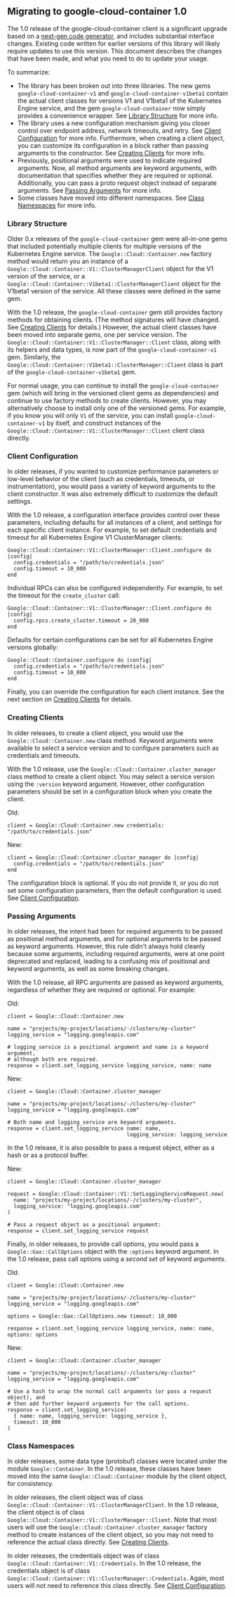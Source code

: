 ## Migrating to google-cloud-container 1.0

The 1.0 release of the google-cloud-container client is a significant upgrade
based on a [next-gen code generator](https://github.com/googleapis/gapic-generator-ruby),
and includes substantial interface changes. Existing code written for earlier
versions of this library will likely require updates to use this version.
This document describes the changes that have been made, and what you need to
do to update your usage.

To summarize:

 *  The library has been broken out into three libraries. The new gems
    `google-cloud-container-v1` and `google-cloud-container-v1beta1` contain the
    actual client classes for versions V1 and V1beta1 of the Kubernetes Engine
    service, and the gem `google-cloud-container` now simply provides a
    convenience wrapper. See [Library Structure](#library-structure) for more
    info.
 *  The library uses a new configuration mechanism giving you closer control
    over endpoint address, network timeouts, and retry. See
    [Client Configuration](#client-configuration) for more info. Furthermore,
    when creating a client object, you can customize its configuration in a
    block rather than passing arguments to the constructor. See
    [Creating Clients](#creating-clients) for more info.
 *  Previously, positional arguments were used to indicate required arguments.
    Now, all method arguments are keyword arguments, with documentation that
    specifies whether they are required or optional. Additionally, you can pass
    a proto request object instead of separate arguments. See
    [Passing Arguments](#passing-arguments) for more info.
 *  Some classes have moved into different namespaces. See
    [Class Namespaces](#class-namespaces) for more info.

### Library Structure

Older 0.x releases of the `google-cloud-container` gem were all-in-one gems that
included potentially multiple clients for multiple versions of the Kubernetes
Engine service. The `Google::Cloud::Container.new` factory method would
return you an instance of a `Google::Cloud::Container::V1::ClusterManagerClient`
object for the V1 version of the service, or a
`Google::Cloud::Container::V1beta1::ClusterManagerClient` object for the
V1beta1 version of the service. All these classes were defined in the same gem.

With the 1.0 release, the `google-cloud-container` gem still provides factory
methods for obtaining clients. (The method signatures will have changed. See
[Creating Clients](#creating-clients) for details.) However, the actual client
classes have been moved into separate gems, one per service version. The
`Google::Cloud::Container::V1::ClusterManager::Client` class, along with its
helpers and data types, is now part of the `google-cloud-container-v1` gem.
Similarly, the `Google::Cloud::Container::V1beta1::ClusterManager::Client`
class is part of the `google-cloud-container-v1beta1` gem. 

For normal usage, you can continue to install the `google-cloud-container` gem
(which will bring in the versioned client gems as dependencies) and continue to
use factory methods to create clients. However, you may alternatively choose to
install only one of the versioned gems. For example, if you know you will only
`V1` of the service, you can install `google-cloud-container-v1` by itself, and
construct instances of the
`Google::Cloud::Container::V1::ClusterManager::Client` client class directly.

### Client Configuration

In older releases, if you wanted to customize performance parameters or
low-level behavior of the client (such as credentials, timeouts, or
instrumentation), you would pass a variety of keyword arguments to the client
constructor. It was also extremely difficult to customize the default settings.

With the 1.0 release, a configuration interface provides control over these
parameters, including defaults for all instances of a client, and settings for
each specific client instance. For example, to set default credentials and
timeout for all Kubernetes Engine V1 ClusterManager clients:

```
Google::Cloud::Container::V1::ClusterManager::Client.configure do |config|
  config.credentials = "/path/to/credentials.json"
  config.timeout = 10_000
end
```

Individual RPCs can also be configured independently. For example, to set the
timeout for the `create_cluster` call:

```
Google::Cloud::Container::V1::ClusterManager::Client.configure do |config|
  config.rpcs.create_cluster.timeout = 20_000
end
```

Defaults for certain configurations can be set for all Kubernetes Engine versions
globally:

```
Google::Cloud::Container.configure do |config|
  config.credentials = "/path/to/credentials.json"
  config.timeout = 10_000
end
```

Finally, you can override the configuration for each client instance. See the
next section on [Creating Clients](#creating-clients) for details.

### Creating Clients

In older releases, to create a client object, you would use the
`Google::Cloud::Container.new` class method. Keyword arguments were available to
select a service version and to configure parameters such as credentials and
timeouts.

With the 1.0 release, use the `Google::Cloud::Container.cluster_manager` class
method to create a client object. You may select a service version using the
`:version` keyword argument. However, other configuration parameters should be
set in a configuration block when you create the client.

Old:
```
client = Google::Cloud::Container.new credentials: "/path/to/credentials.json"
```

New:
```
client = Google::Cloud::Container.cluster_manager do |config|
  config.credentials = "/path/to/credentials.json"
end
```

The configuration block is optional. If you do not provide it, or you do not
set some configuration parameters, then the default configuration is used. See
[Client Configuration](#client-configuration).

### Passing Arguments

In older releases, the intent had been for required arguments to be passed as
positional method arguments, and for optional arguments to be passed as keyword
arguments. However, this rule didn't always hold cleanly because some arguments,
including required arguments, were at one point deprecated and replaced, leading
to a confusing mix of positional and keyword arguments, as well as some breaking
changes.

With the 1.0 release, all RPC arguments are passed as keyword arguments,
regardless of whether they are required or optional. For example:

Old:
```
client = Google::Cloud::Container.new

name = "projects/my-project/locations/-/clusters/my-cluster"
logging_service = "logging.googleapis.com"

# logging_service is a positional argument and name is a keyword argument,
# although both are required.
response = client.set_logging_service logging_service, name: name
```

New:
```
client = Google::Cloud::Container.cluster_manager

name = "projects/my-project/locations/-/clusters/my-cluster"
logging_service = "logging.googleapis.com"

# Both name and logging_service are keyword arguments.
response = client.set_logging_service name: name,
                                      logging_service: logging_service
```

In the 1.0 release, it is also possible to pass a request object, either
as a hash or as a protocol buffer.

New:
```
client = Google::Cloud::Container.cluster_manager

request = Google::Cloud::Container::V1::SetLoggingServiceRequest.new(
  name: "projects/my-project/locations/-/clusters/my-cluster",
  logging_service: "logging.googleapis.com"
)

# Pass a request object as a positional argument:
response = client.set_logging_service request
```

Finally, in older releases, to provide call options, you would pass a
`Google::Gax::CallOptions` object with the `:options` keyword argument. In the
1.0 release, pass call options using a _second set_ of keyword arguments.

Old:
```
client = Google::Cloud::Container.new

name = "projects/my-project/locations/-/clusters/my-cluster"
logging_service = "logging.googleapis.com"

options = Google::Gax::CallOptions.new timeout: 10_000

response = client.set_logging_service logging_service, name: name, options: options
```

New:
```
client = Google::Cloud::Container.cluster_manager

name = "projects/my-project/locations/-/clusters/my-cluster"
logging_service = "logging.googleapis.com"

# Use a hash to wrap the normal call arguments (or pass a request object), and
# then add further keyword arguments for the call options.
response = client.set_logging_service(
  { name: name, logging_service: logging_service },
  timeout: 10_000
)
```

### Class Namespaces

In older releases, some data type (protobuf) classes were located under the module
`Google::Container`. In the 1.0 release, these classes have been moved into the
same `Google::Cloud::Container` module by the client object, for consistency.

In older releases, the client object was of class
`Google::Cloud::Container::V1::ClusterManagerClient`.
In the 1.0 release, the client object is of class
`Google::Cloud::Container::V1::ClusterManager::Client`.
Note that most users will use the `Google::Cloud::Container.cluster_manager`
factory method to create instances of the client object, so you may not need to
reference the actual class directly.
See [Creating Clients](#creating-clients).

In older releases, the credentials object was of class
`Google::Cloud::Container::V1::Credentials`.
In the 1.0 release, the credentials object is of class
`Google::Cloud::Container::V1::ClusterManager::Credentials`.
Again, most users will not need to reference this class directly.
See [Client Configuration](#client-configuration).
